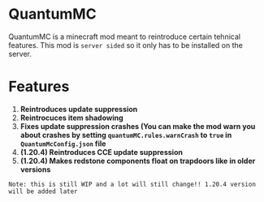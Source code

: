 # QuantumMC
QuantumMC is a minecraft mod meant to reintroduce certain tehnical features. This mod is `server sided` so it only has to be installed on the server.

# Features
1. **Reintroduces update suppression**
2. **Reintrocuces item shadowing**
3. **Fixes update suppression crashes (You can make the mod warn you about crashes by setting `quantumMC.rules.warnCrash` to `true` in `QuantumMcConfig.json` file**
4. **(1.20.4) Reintroduces CCE update suppression**
5. **(1.20.4) Makes redstone components float on trapdoors like in older versions**

`Note: this is still WIP and a lot will still change!! 1.20.4 version will be added later`
